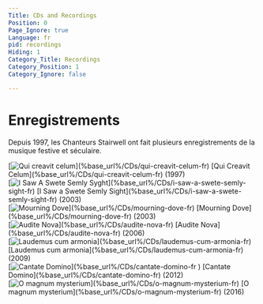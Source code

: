 ```yaml
---
Title: CDs and Recordings
Position: 0
Page_Ignore: true
Language: fr
pid: recordings
Hiding: 1
Category_Title: Recordings
Category_Position: 1
Category_Ignore: false

---
```


<div markdown="1" class="jumbotron">

# Enregistrements

Depuis 1997, les Chanteurs Stairwell ont fait plusieurs enregistrements de la musique festive et séculaire.
</div>

<div class="row cd-gallery">
<div markdown="1" class="col-xs-12 col-sm-6 col-md-4">
[<img alt="Qui creavit celum" src="%base_url%/assets/QuiCreavitCelum-cover.jpg" class="cd-cover-image">](%base_url%/CDs/qui-creavit-celum-fr)
[Qui Creavit Celum](%base_url%/CDs/qui-creavit-celum-fr) (1997)
</div>
<div markdown="1" class="col-xs-12 col-sm-6 col-md-4">
[<img alt="I Saw A Swete Semly Syght" src="%base_url%/assets/ISawASweteSemlySyght-cover.jpg" class="cd-cover-image">](%base_url%/CDs/i-saw-a-swete-semly-sight-fr)
[I Saw a Swete Semly Sight](%base_url%/CDs/i-saw-a-swete-semly-sight-fr) (2003)
</div>
<div markdown="1" class="col-xs-12 col-sm-6 col-md-4">
[<img alt="Mourning Dove" src="%base_url%/assets/MourningDove-cover.jpg" class="cd-cover-image">](%base_url%/CDs/mourning-dove-fr)
[Mourning Dove](%base_url%/CDs/mourning-dove-fr) (2003)
</div>
<div markdown="1" class="col-xs-12 col-sm-6 col-md-4">
[<img alt="Audite Nova" src="%base_url%/assets/AuditeNova-cover.jpg" class="cd-cover-image">](%base_url%/CDs/audite-nova-fr)
[Audite Nova](%base_url%/CDs/audite-nova-fr) (2006)
</div>
<div markdown="1" class="col-xs-12 col-sm-6 col-md-4">
[<img alt="Laudemus cum armonia" src="%base_url%/assets/LaudemusCumArmonia-cover.jpg" class="cd-cover-image">](%base_url%/CDs/laudemus-cum-armonia-fr)
[Laudemus cum armonia](%base_url%/CDs/laudemus-cum-armonia-fr) (2009)
</div>
<div markdown="1" class="col-xs-12 col-sm-6 col-md-4">
 [<img alt="Cantate Domino" src="%base_url%/assets/CantateDomino-cover.jpg" class="cd-cover-image">](%base_url%/CDs/cantate-domino-fr
)
[Cantate Domino](%base_url%/CDs/cantate-domino-fr) (2012)
</div>
<div markdown="1" class="col-xs-12 col-sm-6 col-md-4">
[<img alt="O magnum mysterium" src="%base_url%/assets/OMagnumMysterium-cover.jpg" class="cd-cover-image">](%base_url%/CDs/o-magnum-mysterium-fr)
[O magnum mysterium](%base_url%/CDs/o-magnum-mysterium-fr) (2016)
</div>
</div>
